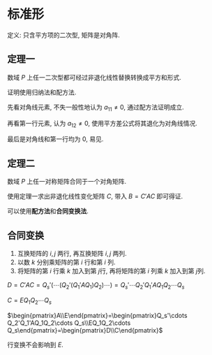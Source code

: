 # 标准形

定义: 只含平方项的二次型, 矩阵是对角阵.

## 定理一

数域 $P$ 上任一二次型都可经过非退化线性替换转换成平方和形式.

证明使用归纳法和配方法.

先看对角线元素, 不失一般性地认为 $a_{11}\neq 0$, 通过配方法证明成立.

再看第一行元素, 认为 $a_{12}\neq 0$, 使用平方差公式将其退化为对角线情况.

最后是对角线和第一行均为 $0$, 易见.

## 定理二

数域 $P$ 上任一对称矩阵合同于一个对角矩阵.

使用定理一求出非退化线性变化矩阵 $C$, 带入 $B=C' AC$ 即可得证.

可以使用**配方法**和**合同变换法**.


## 合同变换

1. 互换矩阵的 $i, j$ 两行, 再互换矩阵 $i, j$ 两列.
2. 以数 $k$ 分别乘矩阵的第 $i$ 行和第 $i$ 列.
3. 将矩阵的第 $i$ 行乘 $k$ 加入到第 $j$行, 再将矩阵的第 $i$ 列乘 $k$ 加入到第 $j$列.

$D=C' AC=Q_s'(\cdots (Q_2'(Q_1'AQ_1)Q_2)\cdots )=Q_s'\cdots Q_2'Q_1'AQ_1Q_2\cdots Q_s$

$C=EQ_1Q_2\cdots Q_s$

$\begin{pmatrix}A\\E\end{pmatrix}=\begin{pmatrix}Q_s'\cdots Q_2'Q_1'AQ_1Q_2\cdots Q_s\\EQ_1Q_2\cdots Q_s\end{pmatrix}=\begin{pmatrix}D\\C\end{pmatrix}$

行变换不会影响到 $E$.
